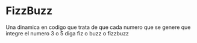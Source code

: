 # FizzBuzz
Una dinamica en codigo que trata de que cada numero que se genere que integre el numero 3 o 5 diga fiz o buzz o fizzbuzz
